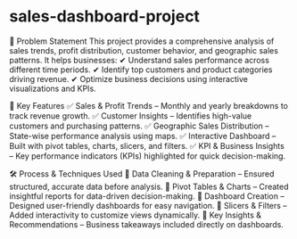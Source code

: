 # sales-dashboard-project

📌 Problem Statement
This project provides a comprehensive analysis of sales trends, profit distribution, customer behavior, and geographic sales patterns. It helps businesses:
✔ Understand sales performance across different time periods.
✔ Identify top customers and product categories driving revenue.
✔ Optimize business decisions using interactive visualizations and KPIs.

🚀 Key Features
✅ Sales & Profit Trends – Monthly and yearly breakdowns to track revenue growth.
✅ Customer Insights – Identifies high-value customers and purchasing patterns.
✅ Geographic Sales Distribution – State-wise performance analysis using maps.
✅ Interactive Dashboard – Built with pivot tables, charts, slicers, and filters.
✅ KPI & Business Insights – Key performance indicators (KPIs) highlighted for quick decision-making.

🛠️ Process & Techniques Used
📌 Data Cleaning & Preparation – Ensured structured, accurate data before analysis.
📌 Pivot Tables & Charts – Created insightful reports for data-driven decision-making.
📌 Dashboard Creation – Designed user-friendly dashboards for easy navigation.
📌 Slicers & Filters – Added interactivity to customize views dynamically.
📌 Key Insights & Recommendations – Business takeaways included directly on dashboards.
